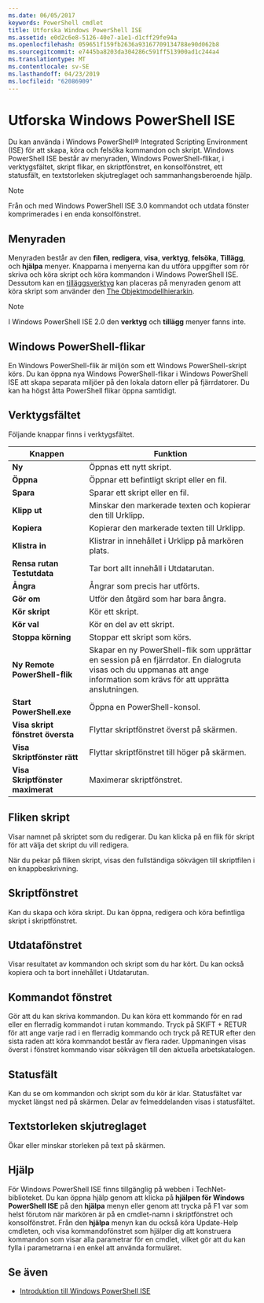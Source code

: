 ```yaml
---
ms.date: 06/05/2017
keywords: PowerShell cmdlet
title: Utforska Windows PowerShell ISE
ms.assetid: e0d2c6e8-5126-40e7-a1e1-d1cff29fe94a
ms.openlocfilehash: 059651f159fb2636a93167709134788e90d062b8
ms.sourcegitcommit: e7445ba8203da304286c591ff513900ad1c244a4
ms.translationtype: MT
ms.contentlocale: sv-SE
ms.lasthandoff: 04/23/2019
ms.locfileid: "62086909"
---
```

# <a name="exploring-the-windows-powershell-ise"></a>Utforska Windows PowerShell ISE

Du kan använda i Windows PowerShell® Integrated Scripting Environment (ISE) för att skapa, köra och felsöka kommandon och skript. Windows PowerShell ISE består av menyraden, Windows PowerShell-flikar, i verktygsfältet, skript flikar, en skriptfönstret, en konsolfönstret, ett statusfält, en textstorleken skjutreglaget och sammanhangsberoende hjälp.

> [!NOTE]
> Från och med Windows PowerShell ISE 3.0 kommandot och utdata fönster komprimerades i en enda konsolfönstret.

## <a name="menu-bar"></a>Menyraden

Menyraden består av den **filen**, **redigera**, **visa**, **verktyg**, **felsöka**,  **Tillägg**, och **hjälpa** menyer. Knapparna i menyerna kan du utföra uppgifter som rör skriva och köra skript och köra kommandon i Windows PowerShell ISE. Dessutom kan en [tilläggsverktyg](../../core-powershell/ise/The-ISEAddOnTool-Object.md) kan placeras på menyraden genom att köra skript som använder den [The Objektmodellhierarkin](../../core-powershell/ise/The-ISE-Object-Model-Hierarchy.md).

> [!NOTE]
> I Windows PowerShell ISE 2.0 den **verktyg** och **tillägg** menyer fanns inte.

## <a name="windows-powershell-tabs"></a>Windows PowerShell-flikar

En Windows PowerShell-flik är miljön som ett Windows PowerShell-skript körs. Du kan öppna nya Windows PowerShell-flikar i Windows PowerShell ISE att skapa separata miljöer på den lokala datorn eller på fjärrdatorer. Du kan ha högst åtta PowerShell flikar öppna samtidigt.

## <a name="toolbar"></a>Verktygsfältet

Följande knappar finns i verktygsfältet.

|Knappen|Funktion|
|----------|------------|
|**Ny**|Öppnas ett nytt skript.|
|**Öppna**|Öppnar ett befintligt skript eller en fil.|
|**Spara**|Sparar ett skript eller en fil.|
|**Klipp ut**|Minskar den markerade texten och kopierar den till Urklipp.|
|**Kopiera**|Kopierar den markerade texten till Urklipp.|
|**Klistra in**|Klistrar in innehållet i Urklipp på markören plats.|
|**Rensa rutan Testutdata**|Tar bort allt innehåll i Utdatarutan.|
|**Ångra**|Ångrar som precis har utförts.|
|**Gör om**|Utför den åtgärd som har bara ångra.|
|**Kör skript**|Kör ett skript.|
|**Kör val**|Kör en del av ett skript.|
|**Stoppa körning**|Stoppar ett skript som körs.|
|**Ny Remote PowerShell-flik**|Skapar en ny PowerShell-flik som upprättar en session på en fjärrdator. En dialogruta visas och du uppmanas att ange information som krävs för att upprätta anslutningen.|
|**Start PowerShell.exe**|Öppna en PowerShell-konsol.|
|**Visa skript fönstret översta**|Flyttar skriptfönstret överst på skärmen.|
|**Visa Skriptfönster rätt**|Flyttar skriptfönstret till höger på skärmen.|
|**Visa Skriptfönster maximerat**|Maximerar skriptfönstret.|

## <a name="script-tab"></a>Fliken skript

Visar namnet på skriptet som du redigerar. Du kan klicka på en flik för skript för att välja det skript du vill redigera.

När du pekar på fliken skript, visas den fullständiga sökvägen till skriptfilen i en knappbeskrivning.

## <a name="script-pane"></a>Skriptfönstret

Kan du skapa och köra skript. Du kan öppna, redigera och köra befintliga skript i skriptfönstret.

## <a name="output-pane"></a>Utdatafönstret

Visar resultatet av kommandon och skript som du har kört. Du kan också kopiera och ta bort innehållet i Utdatarutan.

## <a name="command-pane"></a>Kommandot fönstret

Gör att du kan skriva kommandon. Du kan köra ett kommando för en rad eller en flerradig kommandot i rutan kommando. Tryck på SKIFT + RETUR för att ange varje rad i en flerradig kommando och tryck på RETUR efter den sista raden att köra kommandot består av flera rader. Uppmaningen visas överst i fönstret kommando visar sökvägen till den aktuella arbetskatalogen.

## <a name="status-bar"></a>Statusfält

Kan du se om kommandon och skript som du kör är klar. Statusfältet var mycket längst ned på skärmen. Delar av felmeddelanden visas i statusfältet.

## <a name="text-size-slider"></a>Textstorleken skjutreglaget

Ökar eller minskar storleken på text på skärmen.

## <a name="help"></a>Hjälp

För Windows PowerShell ISE finns tillgänglig på webben i TechNet-biblioteket. Du kan öppna hjälp genom att klicka på **hjälpen för Windows PowerShell ISE** på den **hjälpa** menyn eller genom att trycka på F1 var som helst förutom när markören är på en cmdlet-namn i skriptfönstret och konsolfönstret. Från den **hjälpa** menyn kan du också köra Update-Help cmdleten, och visa kommandofönstret som hjälper dig att konstruera kommandon som visar alla parametrar för en cmdlet, vilket gör att du kan fylla i parametrarna i en enkel att använda formuläret.

## <a name="see-also"></a>Se även

- [Introduktion till Windows PowerShell ISE](../../core-powershell/ise/Introducing-the-Windows-PowerShell-ISE.md)